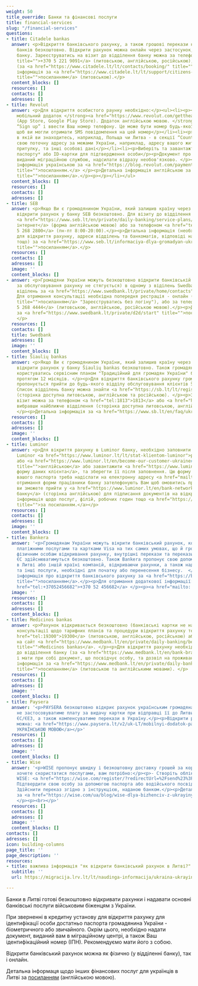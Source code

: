 ```yaml
---
weight: 50
title_override: Банки та фінансові послуги
title: financial-services
slug: "/financial-services"
questions:
- title: Citadele bankas
  answer: <p>Відкриття банківського рахунку, а також грошові перекази на рахунки українських
    банків безкоштовно. Відкрити рахунок можна онлайн через застосунок, або у відділенні
    банку. Зареєструватись на візит до відділення банку можна за телефоном <a href="+37052219091"
    title="">+370 5 221 9091</a> (литовською, англійською, російською), або онлайн
    (за <a href="https://www.citadele.lt/lt/contacts/booking/" title="">посиланням</a>).  </p><p>Детальна
    інформація за <a href="https://www.citadele.lt/lt/support/citizens-of-ukraine/"
    title="">посиланням</a> (литовською).</p>
  content_blocks: []
  resources: []
  contacts: []
  adresses: []
- title: Revolut
  answer: <p>Для відкриття особистого раунку необхідно:</p><ul><li><p><strong>Завантажити
    мобільний додаток </strong><a href="https://www.revolut.com/gettheapp/" title=""><strong>Revolut</strong></a><strong>
    (App Store, Google Play Store). Додаток англійською мовою. </strong></p></li><li><p>Обрати
    “Sign up” і ввести Ваш номер телефону. Це може бути номер будь-якої країни, головне
    щоб ви могли отримати SMS повідомлення на цей номер</p></li><li><p>Обрати країну
    в якій ви знаходитесь, наприклад, Польща чи Литва - в секції “Country of residence”</p></li><li><p>Введіть
    свою поточну адресу за межами України, наприклад, адресу вашого житла/тимчасового
    притулку, та інші особові дані</p></li><li><p>Виберіть та завантажте фото українського
    паспорту* або ID-картки для підтвердження особи</p><p>Документ про реєстрацію,
    виданий міграційною службою, надсилати відразу необов'язково. </p><p>Детальна
    інформація українською за <a href="https://blog.revolut.com/payment-services-to-ukrainian-refugees/"
    title="">посиланням.</a> </p><p>Детальна інформація англійською за <a href="https://help.revolut.com/help/more/support-for-ukrainian-refugees"
    title="">посиланням</a>.</p><p></p></li></ul>
  content_blocks: []
  resources: []
  contacts: []
  adresses: []
- title: SEB
  answer: <p>Якщо Ви є громадянином України, який залишив країну через війну, Ви можете
    відкрити рахунок у банку SEB безкоштовно. Для візиту до відділення банку SEB реєструйтеся
    <a href="https://www.seb.lt/en/private/daily-banking/service-plans/book-meeting-time">через
    інтернет</a> (форма англійською мовою) або за телефоном <a href="tel:+37052682800">+370
    5 268 2800</a> (пн-пт 8:00-20:00).</p><p>Детальна інформація (необхідні документи
    для відкриття рахунку, адреси відділень та банкоматів, відповіді на поширені запитання,
    тощо) за <a href="https://www.seb.lt/informaciya-dlya-gromadyan-ukraini-yaki-zalishili-krainu-cherez-viynu"
    title="">посиланням</a>.</p>
  resources: []
  contacts: []
  adresses: []
  image: ''
  content_blocks: []
- answer: <p>Громадяни України можуть безкоштовно відкрити банківській рахунок (плата
    за обслуговування рахунку не стягується) в одному з віділень Swedbank. Адреси
    віділень за <a href="https://www.swedbank.lt/private/home/contacts" title="">посиланням</a>.
    Для отримання консультації необхідна попередня рестрація - онлайн (за <a href="https://www.swedbank.lt/private/home/more/appointments"
    title="">посиланням</a> "Зареєструватись без логіну"), або за телефоном <a href="tel:+37052684444">+370
    5 268 4444</a> (литовською, англійською, російською мовою).</p><p>Детальна інформація
    за <a href="https://www.swedbank.lt/private/d2d/start" title="">посиланням</a>.
    </p>
  resources: []
  contacts: []
  title: Swedbank
  adresses: []
  image: ''
  content_blocks: []
- title: Šiaulių bankas
  answer: <p>Якщо Ви є громадянином України, який залишив країну через війну, Ви можете
    відкрити рахунок у банку Šiaulių bankas безкоштовно. Також громадяни України можуть
    користуватись сервісним планом "Традиційний для громадян України" без комісії
    протягом 12 місяців. </p><p>Для відкриття банківського рахунку громадянам України
    пропонується прийти до будь-якого відділу обслуговування клієнтів Šiaulių bankas.
    Список відділень банку можна знайти <a href="https://sb.lt/lt/registracija-vizitui?filter=locations&amp;searchForLocation=&amp;works-weekends=false&amp;deposit-money=false&amp;service-type=branchAndBank&amp;works-full-day=false">тут</a>
    (сторінка доступна литовською, англійською та російською). </p><p>Записатися на
    візит можна за телефоном <a href="tel:1813">1813</a> або <a href="https://sb.lt/lt/registracija-vizitui?filter=locations&amp;searchForLocation=&amp;works-weekends=false&amp;deposit-money=false&amp;service-type=branchAndBank&amp;works-full-day=falseby">онлайн</a>
    вибравши найближче відділення (сторінка доступна литовською, англійською та російською).
    </p><p>Детальна інформація за <a href="https://www.sb.lt/en/faq/ukraina-ua" title="">посиланням</a>.</p>
  resources: []
  contacts: []
  adresses: []
  image: ''
  content_blocks: []
- title: Luminor
  answer: <p>Для вікриття рахунку в Luminor банку, необхідно заповнити заявку на веб-сторінці
    Luminor <a href="https://www.luminor.lt/lt/stat-klientom-luminor">російською</a>
    або <a href="https://www.luminor.lt/en/become-our-customer-ukraine#customer-information"
    title="">англійською</a> або завантажити <a href="https://www.luminor.lt/sites/default/files/dokumentai/bendri/private-person-questionnaire.pdf">спеціальну
    форму даних клієнта</a>, та зберегти її після заповнення. Цю форму та додану копію
    вашого паспорта треба надіслати на електронну адресу <a href="mailto:paraiskos@luminorgroup.com">paraiskos@luminorgroup.com</a></p><p>Після
    отримання форми працівники банку зателефонують Вам щоб омовитись про час, коли
    ви зможете прийти у <a href="https://www.luminor.lt/en/bank-network">відділення
    банку</a> (сторінка англійською) для підписання документів на відкриття рахунку.</p><p>Детальна
    інформація щодо послуг, філій, робочих годин тощо <a href="https://www.luminor.lt/lt/privatiems/vidkrittya-rahunku-dlya-gromadyan-ukrayini"
    title="">за посиланням.</a></p>
  resources: []
  contacts: []
  adresses: []
  image: ''
  content_blocks: []
- title: Bankera
  answer: '<p>Громадянам України можуть вікрити банківський рахунок, користуватись
    платіжними послугами та картками Visa на тих самих умовах, що й громадяни ЄС –
    фізичним особам відкривання рахунку, внутрішні перекази та перекази в інші країни
    ЄС здійснюватимуться безкоштовно. Також Bankera пропонує свою допомогу у створенні
    в Литві або іншій країні компаній, відкриваючи рахунки, а також надаючи юридичні
    та інші послуги, необхідні для початку або перенесення бізнесу.  </p><p>Детальна
    інформація про відкриття банківського рахунку за <a href="https://bankera.com/uk-UA/%D0%BE%D1%81%D0%BE%D0%B1%D0%B8%D1%81%D1%82%D0%B5/%D0%BA%D0%B0%D1%80%D1%82%D0%BA%D0%B0/"
    title="">посиланням</a>.</p><p>Для отримання додаткової інформації:</p><p> <a
    href="tel:+37052456682">+370 52 456682</a> </p><p><a href="mailto: info@bankera.lt">info@bankera.lt</a></p>'
  image: ''
  resources: []
  contacts: []
  adresses: []
  content_blocks: []
- title: Medicinos bankas
  answer: <p>Рахунок відкривається безкоштовно (банківські картки не надаються). Для
    консультації щодо тарифних планів та процедури відкриття рахунку телефонуйте <a
    href="tel:19300">19300</a> (литовською, англійською, російською) або заходьте
    на сайт <a href="https://www.medbank.lt/en/private/daily-banking/become-a-customer"
    title="">Medicinos bankas</a>. </p><p>Для відкриття рахунку необхідно звернутись
    до відділення банку (за <a href="https://www.medbank.lt/en/bank-branches" title="">посиланням</a>)
    і мати при собі документ, що посвідчує особу, та дозвіл на проживання у Литві.  </p><p>Детальна
    інформація за <a href="https://www.medbank.lt/en/private/daily-banking/become-a-customer"
    title="">посиланням</a> (литовською та англійськими мовами). </p>
  resources: []
  contacts: []
  adresses: []
  image: ''
  content_blocks: []
- title: Paysera
  answer: '<p>PAYSERA безкоштовно відкриє рахунок українським громадянам та бізнесу,
    не застосовуватиме плату за видачу картки при відправці її до Литви та інших країн
    ЄС/ЄЕЗ, а також компенсуватиме перекази в Україну.</p><p>Відкрити рахунок в inetrnet
    можна: <a href="https://www.paysera.lt/v2/uk-LT/mobilnyi-dodatok-paysera">ІНФОРМАЦІЯ
    УКРАЇНСЬКОЮ МОВОЮ</a></p>'
  resources: []
  contacts: []
  adresses: []
  image: ''
  content_blocks: []
- title: Wise
  answer: '<p>WISE пропонує швидку і безкоштовну доставку грошей за кордон. Якщо ви
    хочете скористатися послугами, вам потрібно:</p><p>- Створіть обліковий запис
    WISE: <a href="https://wise.com/register/?redirectUrl=%2Fsend%23%3Famount%3D1000%26sourceCurrency%3DGBP%26targetCurrency%3DEUR%26fixedTarget%3Dfalse%26guaranteedFixedTarget%3Dfalse%26paymentOptionType%3DREGULAR&amp;country=LT&amp;fbclid=IwAR2ltUyX2SYoV_KBsBwpv6CxXL-YI5nIn1aJmwIH3ws4dc1QryST_rsYemY#/email">РЕЄСТРАЦІЯ</a></p><p>-
    Підтвердити свою особу за допомогою паспорта або водійського посвідчення;</p><p>-
    Здійснити переказ згідно з інструкцією, наданою банком.</p><p>Детальна інформація
    за <a href="https://wise.com/ua/blog/wise-dlya-bizhenciv-z-ukrayiny" title="">посиланням</a>.
    </p><p><br></p>'
  resources: []
  contacts: []
  adresses: []
  image: ''
  content_blocks: []
contacts: []
adresses: []
icon: building-columns
page_title: ''
page_description: ''
resources:
- title: важлива інформація "як відкрити банківський рахунок в Литві?"
  subtitle: ''
  url: https://migracija.lrv.lt/lt/naudinga-informacija/ukraina-ukrayina-ukraina-ukraine/informatsiia-dlia-gromadian-ukrayini/finansovi-poslugi

---
```

Банки в Литві готові безкоштовно відкривати рахунки і надавати основні банківські послуги військовим біженцям з України.

При зверненні в кредитну установу для відкриття рахунку для ідентифікації особи достатньо паспорта громадянина України - біометричного або звичайного. Окрім цього, необхідно надати документ, виданий вам в міграційному центрі, а також Ваш ідентифікаційний номер (ІПН). Рекомендуємо мати його з собою.

Відкрити банківський рахунок можна як фізично (у відділенні банку), так і онлайн. 

Детальна інформаця щодо інших фінансових послуг для українців в Литві за [посиланням](https://www.lb.lt/en/information-for-ukrainian-citizens-about-financial-services-in-lithuania) (англійською мовою).